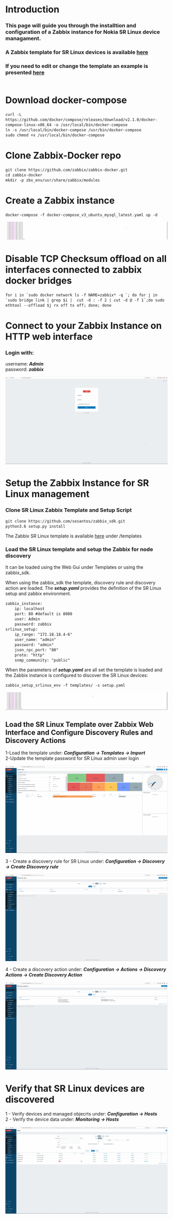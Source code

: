 
# Introduction

### This page  will guide you through the installtion and configuration of a Zabbix instance for Nokia SR Linux device managament.<br>
### A Zabbix template for SR Linux devices is available [here](https://github.com/sesantos/zabbix_sdk/blob/master/templates/srlinux_template.yaml)
### If you need to edit or change the template an example is presented [here](how_to_edit_SR_Linux_zabbix_template.md) <br><br>


# Download docker-compose 
```
curl -L https://github.com/docker/compose/releases/download/v2.1.0/docker-compose-linux-x86_64 -o /usr/local/bin/docker-compose
ln -s /usr/local/bin/docker-compose /usr/bin/docker-compose 
sudo chmod +x /usr/local/bin/docker-compose
```

# Clone Zabbix-Docker repo

```
git clone https://github.com/zabbix/zabbix-docker.git
cd zabbix-docker
mkdir -p zbx_env/usr/share/zabbix/modules
```

# Create a Zabbix instance

```
docker-compose -f docker-compose_v3_ubuntu_mysql_latest.yaml up -d
```

![Alt text](/gifs/zabbix-docker-compose.gif)

# Disable TCP Checksum offload on all interfaces connected to zabbix docker  bridges
```
for i in `sudo docker network ls -f NAME=zabbix* -q `; do for j in `sudo bridge link | grep $i |  cut -d : -f 2 | cut -d @ -f 1`;do sudo ethtool --offload $j rx off tx off; done; done
```

# Connect to your Zabbix Instance on HTTP web interface

### Login with:
username: ***Admin*** <br>
password: ***zabbix***

![Alt text](/gifs/zabbix-login.gif)

# Setup the Zabbix Instance for SR Linux management 
### Clone SR Linux Zabbix Template and Setup Script

```
git clone https://github.com/sesantos/zabbix_sdk.git
python3.6 setup.py install
```

The Zabbix SR Linux template is available [here](https://github.com/sesantos/zabbix_sdk/blob/master/templates/srlinux_template.yaml) under /templates

### Load the SR Linux template and setup the Zabbix for node discovery

It can be loaded using the Web Gui under Templates or using the zabbix_sdk.

When using the zabbix_sdk the template, discovery rule and discovery action are loaded. 
The ***setup.yaml*** provides the definition of the SR Linux setup and zabbix environment.

```
zabbix_instance:
    ip: localhost
    port: 80 #default is 8080
    user: Admin
    password: zabbix
srlinux_setup:
    ip_range: "172.18.18.4-6"
    user_name: "admin"
    password: "admin"
    json_rpc_port: "80"
    proto: "http"
    snmp_community: "public"

```

When the parameters of ***setup.yaml*** are all set the template is loaded and the Zabbix instance is configured to discover the SR Linux devices:

 ```
 zabbix_setup_srlinux_env -f templates/ -s setup.yaml
 ```

 ![Alt text](/gifs/zabbix-load-template.gif)


## Load the SR Linux Template over Zabbix Web Interface and Configure Discovery Rules and Discovery Actions

1-Load the template under: ***Configuration -> Templates -> Import*** <br>
2-Update the template password for SR Linux admin user login

![Alt text](/gifs/zabbix-load-template-GUI.gif) <br>


3 - Create a discovery rule for SR Linux under: ***Configuration -> Discovery -> Create Discovery rule***

![Alt text](/gifs/zabbix-create-drule.gif) <br>


4 - Create a discovery action under: ***Configuration -> Actions -> Discovery Actions -> Create Discovery Action***

![Alt text](/gifs/zabbix-create-drule-action.gif) <br>

# Verify that SR Linux devices are discovered

1 - Verify devices and managed objecrts under: ***Configuration -> Hosts*** <br>
2 - Verify the device data under: ***Monitoring -> Hosts***

![Alt text](/gifs/zabbix-srlinux-device.gif) <br>

